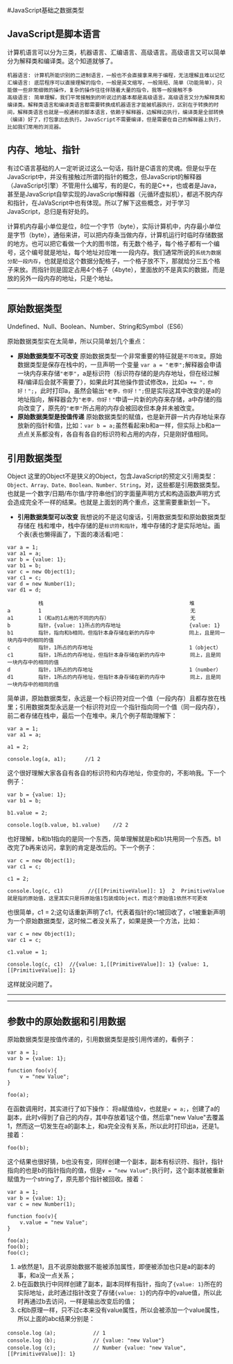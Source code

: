 #JavaScript基础之数据类型


JavaScript是脚本语言
---------------

计算机语言可以分为三类，机器语言、汇编语言、高级语言。高级语言又可以简单分为解释类和编译类。这个知道就够了。

```
机器语言: 计算机所能识别的二进制语言，一般也不会直接拿来用于编程，无法理解且难以记忆
汇编语言: 底层程序可以直接理解的指令，一般是英文缩写，一般简短、简单（功能简单），只能做一些非常细微的操作，复杂的操作往往伴随着大量的指令，我等一般接触不多
高级语言: 简单理解，我们平常接触到的听说过的基本都是高级语言。高级语言又分为解释类和编译类。解释类语言和编译类语言都需要转换成机器语言才能被机器执行，区别在于转换的时间，解释类语言也就是一般通称的脚本语言，依赖于解释器，边解释边执行，编译类是全部转换（编译）好了，打包拿出去执行。JavaScript不需要编译，但是需要在自己的解释器上执行，比如我们常用的浏览器。
```

内存、地址、指针
--------
有过C语言基础的人一定听说过这么一句话，指针是C语言的灵魂。但是似乎在JavaScript中，并没有接触过所谓的指针的概念，但JavaScript的解释器（JavaScript引擎）不管用什么编写，有的是C，有的是C++，也或者是Java，甚至是JavaScript自举实现的JavaScript解释器（元循环虚拟机），都逃不脱内存和指针，在JaVaScript中也有体现。所以了解下这些概念，对于学习JavaScript，总归是有好处的。

计算机内存最小单位是位，8位一个字节（byte），实际计算机中，内存最小单位是字节（byte），通俗来讲，可以把内存条当做内存，计算机运行时临时存储数据的地方。也可以把它看做一个大的图书馆，有无数个格子，每个格子都有一个编号，这个编号就是地址，每个地址对应唯一一段内存。我们通常所说的`系统为数据分配一段内存`，也就是给这个数据分配格子，一个格子放不下，那就给分三五个格子来放。而指针则是固定占用4个格子（4byte），里面放的不是真实的数据，而是放的另外一段内存的地址，只是个地址。

----------

原始数据类型
------

Undefined、Null、Boolean、Number、String和Symbol（ES6）

原始数据类型实在太简单，所以只简单划几个重点：
 - **原始数据类型不可改变** 原始数据类型一个非常重要的特征就是`不可改变`。原始数据类型是保存在栈中的，一旦声明一个变量 `var a = "老李";`解释器会申请一块内存来存储`"老李"`，a是标识符（标识符存储的是内存地址，但在经过解释/编译后会就不需要了），如果此时其他操作尝试修改a，比如`a += "，你好！";`，此时打印a，虽然会输出`"老李，你好！";`但是实际这其中改变的是a的地址指向，解释器会为`"老李，你好！"`申请一片新的内存来存储，a中存储的指向改变了，原先的`"老李"`所占用的内存会被回收但本身并未被改变。
 - **原始数据类型是按值传递** 原始数据类型的赋值，也是新开辟一片内存地址来存放新的指针和值，比如：`var b = a;`虽然看起来b和a一样，但实际上b和a一点点关系都没有，各自有各自的标识符和占用的内存，只是刚好值相同。

引用数据类型
------
Object
这里的Object不是狭义的Object，包含JavaScript的预定义引用类型：`Object、Array、Date、Boolean、Number、String`，对，这些都是引用数据类型。也就是一个数字/日期/布尔值/字符串他们的字面量声明方式和构造函数声明方式会造成完全不一样的结果。也就是上面划的两个重点，这里需要重新划一下。

 - **引用数据类型可以改变** 我想说的不是这句废话，引用数据类型和原始数据类型存储在 栈和堆中，栈中存储的是`标识符和指针`，堆中存储的才是实际地址。画个表(表也懒得画了，下面的凑活看)吧：

```
var a = 1;
var a1 = a;
var b = {value: 1};
var b1 = b;
var c = new Object(1);
var c1 = c;
var d = new Number(1);
var d1 = d;

          栈                                               堆    
a         1                                                无
a1        1（和a的1占用的不同的内存）                          无
b         指针，{value: 1}所占的内存地址                      {value: 1}
b1        指针，指向和b相同，但指针本身存储在新的内存中           同上，且是同一块内存中的相同的值
c         指针，1所占的内存地址                               1（object）
c1        指针，1所占的内存地址，但指针本身存储在新的内存中        同上，且是同一块内存中的相同的值
d         指针，1所占的内存地址                               1（number）
d1        指针，1所占的内存地址，但指针本身存储在新的内存中        同上，且是同一块内存中的相同的值
```
简单讲，原始数据类型，永远是一个标识符对应一个值（一段内存）且都存放在栈里；引用数据类型永远是一个标识符对应一个指针指向同一个值（同一段内存），前二者存储在栈中，最后一个在堆中。来几个例子帮助理解下：

```
var a = 1;
var a1 = a;

a1 = 2;

console.log(a, a1);      //1 2
```
这个很好理解大家各自有各自的标识符和内存地址，你变你的，不影响我。下一个例子：

```
var b = {value: 1};
var b1 = b;

b1.value = 2;

console.log(b.value, b1.value)    //2 2
```
也好理解，b和b1指向的是同一个东西，简单理解就是b和b1共用同一个东西。b1改完了b再来访问，拿到的肯定是改后的。下一个例子：

```
var c = new Object(1);
var c1 = c;

c1 = 2;

console.log(c, c1)        //{[[PrimitiveValue]]: 1}  2  PrimitiveValue就是指的原始值，这里其实只是将原始值1包装成Object，而这个原始值1依然不可更改
```
也很简单，c1 = 2;这句话重新声明了c1，代表着指针的c1被回收了，c1被重新声明为一个原始数据类型，这时候二者没关系了，如果是换一个方法，比如：

```
var c = new Object(1);
var c1 = c;

c1.value = 1;

console.log(c, c1)  //{value: 1,[[PrimitiveValue]]: 1} {value: 1,[[PrimitiveValue]]: 1} 
```
这样就没问题了。

----------

----------

## 参数中的原始数据和引用数据 ##
原始数据类型是按值传递的，引用数据类型是按引用传递的，看例子：

```
var a = 1;
var b = {value: 1};

function foo(v){
    v = "new Value";
}

foo(a);
```
在函数调用时，其实进行了如下操作：
将a赋值给v，也就是`v = a;`，创建了a的副本，此时v得到了自己的内存，其中存放着1这个值，然后拿"new Value"去覆盖1，然而这一切发生在a的副本上，和a完全没有关系，所以此时打印出a，还是1。接着：

```
foo(b);
```
这个结果也很好猜，b也没有变，同样创建一个副本，副本有标识符、指针，指针指向的也是b的指针指向的值，但是`v = ”new Value“;`执行时，这个副本就被重新赋值为一个string了，原先那个指针被回收。接着：

```
var a = 1;
var b = {value: 1};
var c = new Number(1);

function foo(v){
    v.value = "new Value";
}

foo(a);
foo(b);
foo(c);
```

 1. a依然是1，且不说原始数据不能被添加属性，即便被添加也只是a的副本的事，和a没一点关系；
 2. b在函数执行中同样创建了副本，副本同样有指针，指向了`{value: 1}`所在的实际地址，此时通过指针改变了存储`{value:
    1}`的内存中的value值，所以此时再通过b去访问，一样是输出改变后的值；
 3. c和b原理一样，只不过c本来没有value属性，所以会被添加一个value属性，所以上面的abc结果分别是：

```
console.log（a);            // 1
console.log（b);            // {value: "new Value"} 
console.log（c);            // Number {value: "new Value", [[PrimitiveValue]]: 1}
```

